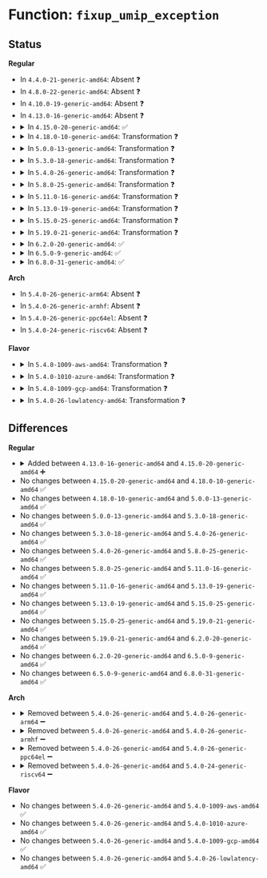 # Function: <code>fixup_umip_exception</code>

## Status
<b>Regular</b>
<ul>
<li>
In <code>4.4.0-21-generic-amd64</code>: Absent ❓
</li>
<li>
In <code>4.8.0-22-generic-amd64</code>: Absent ❓
</li>
<li>
In <code>4.10.0-19-generic-amd64</code>: Absent ❓
</li>
<li>
In <code>4.13.0-16-generic-amd64</code>: Absent ❓
</li>
<li>
<details>
<summary>In <code>4.15.0-20-generic-amd64</code>: ✅</summary>

```c
bool fixup_umip_exception(struct pt_regs * regs)
```

```json
{
  "name": "fixup_umip_exception",
  "collision_type": "Unique Global",
  "inline_type": "No",
  "funcs": [
    {
      "addr": 18446744071579291536,
      "name": "fixup_umip_exception",
      "external": true,
      "loc": "arch/x86/kernel/umip.c:313",
      "file": "arch/x86/kernel/umip.c",
      "inline": "seen, unknown",
      "caller_inline": [],
      "caller_func": [
        "arch/x86/kernel/traps.c:do_general_protection"
      ]
    }
  ],
  "symbols": [
    {
      "addr": 18446744071579291536,
      "name": "fixup_umip_exception",
      "section": ".text",
      "bind": "STB_GLOBAL",
      "size": 1165
    }
  ]
}
```
</details>
</li>
<li>
<details>
<summary>In <code>4.18.0-10-generic-amd64</code>: Transformation ❓</summary>

```c
bool fixup_umip_exception(struct pt_regs * regs)
```

```json
{
  "name": "fixup_umip_exception",
  "collision_type": "Unique Global",
  "inline_type": "No",
  "funcs": [
    {
      "addr": 0,
      "name": "fixup_umip_exception",
      "external": true,
      "loc": "arch/x86/kernel/umip.c:314",
      "file": "arch/x86/kernel/umip.c",
      "inline": "seen, unknown",
      "caller_inline": [],
      "caller_func": [
        "arch/x86/kernel/traps.c:do_general_protection"
      ]
    }
  ],
  "symbols": [
    {
      "addr": 18446744071579304894,
      "name": "fixup_umip_exception.cold.3",
      "section": ".text",
      "bind": "STB_LOCAL",
      "size": 12
    },
    {
      "addr": 18446744071579303632,
      "name": "fixup_umip_exception",
      "section": ".text",
      "bind": "STB_GLOBAL",
      "size": 1167
    }
  ]
}
```
</details>
</li>
<li>
<details>
<summary>In <code>5.0.0-13-generic-amd64</code>: Transformation ❓</summary>

```c
bool fixup_umip_exception(struct pt_regs * regs)
```

```json
{
  "name": "fixup_umip_exception",
  "collision_type": "Unique Global",
  "inline_type": "No",
  "funcs": [
    {
      "addr": 0,
      "name": "fixup_umip_exception",
      "external": true,
      "loc": "arch/x86/kernel/umip.c:308",
      "file": "arch/x86/kernel/umip.c",
      "inline": "seen, unknown",
      "caller_inline": [],
      "caller_func": [
        "arch/x86/kernel/traps.c:do_general_protection"
      ]
    }
  ],
  "symbols": [
    {
      "addr": 18446744071579329428,
      "name": "fixup_umip_exception.cold.3",
      "section": ".text",
      "bind": "STB_LOCAL",
      "size": 12
    },
    {
      "addr": 18446744071579328048,
      "name": "fixup_umip_exception",
      "section": ".text",
      "bind": "STB_GLOBAL",
      "size": 1285
    }
  ]
}
```
</details>
</li>
<li>
<details>
<summary>In <code>5.3.0-18-generic-amd64</code>: Transformation ❓</summary>

```c
bool fixup_umip_exception(struct pt_regs * regs)
```

```json
{
  "name": "fixup_umip_exception",
  "collision_type": "Unique Global",
  "inline_type": "No",
  "funcs": [
    {
      "addr": 0,
      "name": "fixup_umip_exception",
      "external": true,
      "loc": "arch/x86/kernel/umip.c:308",
      "file": "arch/x86/kernel/umip.c",
      "inline": "seen, unknown",
      "caller_inline": [],
      "caller_func": [
        "arch/x86/kernel/traps.c:do_general_protection"
      ]
    }
  ],
  "symbols": [
    {
      "addr": 18446744071579344715,
      "name": "fixup_umip_exception.cold",
      "section": ".text",
      "bind": "STB_LOCAL",
      "size": 12
    },
    {
      "addr": 18446744071579343408,
      "name": "fixup_umip_exception",
      "section": ".text",
      "bind": "STB_GLOBAL",
      "size": 1213
    }
  ]
}
```
</details>
</li>
<li>
<details>
<summary>In <code>5.4.0-26-generic-amd64</code>: Transformation ❓</summary>

```c
bool fixup_umip_exception(struct pt_regs * regs)
```

```json
{
  "name": "fixup_umip_exception",
  "collision_type": "Unique Global",
  "inline_type": "No",
  "funcs": [
    {
      "addr": 0,
      "name": "fixup_umip_exception",
      "external": true,
      "loc": "arch/x86/kernel/umip.c:318",
      "file": "arch/x86/kernel/umip.c",
      "inline": "seen, unknown",
      "caller_inline": [],
      "caller_func": [
        "arch/x86/kernel/traps.c:do_general_protection"
      ]
    }
  ],
  "symbols": [
    {
      "addr": 18446744071579349052,
      "name": "fixup_umip_exception.cold",
      "section": ".text",
      "bind": "STB_LOCAL",
      "size": 12
    },
    {
      "addr": 18446744071579347584,
      "name": "fixup_umip_exception",
      "section": ".text",
      "bind": "STB_GLOBAL",
      "size": 1374
    }
  ]
}
```
</details>
</li>
<li>
<details>
<summary>In <code>5.8.0-25-generic-amd64</code>: Transformation ❓</summary>

```c
bool fixup_umip_exception(struct pt_regs * regs)
```

```json
{
  "name": "fixup_umip_exception",
  "collision_type": "Unique Global",
  "inline_type": "No",
  "funcs": [
    {
      "addr": 0,
      "name": "fixup_umip_exception",
      "external": true,
      "loc": "arch/x86/kernel/umip.c:318",
      "file": "arch/x86/kernel/umip.c",
      "inline": "seen, unknown",
      "caller_inline": [],
      "caller_func": [
        "arch/x86/kernel/traps.c:exc_general_protection"
      ]
    }
  ],
  "symbols": [
    {
      "addr": 18446744071579378762,
      "name": "fixup_umip_exception.cold",
      "section": ".text",
      "bind": "STB_LOCAL",
      "size": 12
    },
    {
      "addr": 18446744071579377296,
      "name": "fixup_umip_exception",
      "section": ".text",
      "bind": "STB_GLOBAL",
      "size": 1372
    }
  ]
}
```
</details>
</li>
<li>
<details>
<summary>In <code>5.11.0-16-generic-amd64</code>: Transformation ❓</summary>

```c
bool fixup_umip_exception(struct pt_regs * regs)
```

```json
{
  "name": "fixup_umip_exception",
  "collision_type": "Unique Global",
  "inline_type": "No",
  "funcs": [
    {
      "addr": 0,
      "name": "fixup_umip_exception",
      "external": true,
      "loc": "arch/x86/kernel/umip.c:336",
      "file": "arch/x86/kernel/umip.c",
      "inline": "seen, unknown",
      "caller_inline": [],
      "caller_func": [
        "arch/x86/kernel/traps.c:exc_general_protection"
      ]
    }
  ],
  "symbols": [
    {
      "addr": 18446744071591265119,
      "name": "fixup_umip_exception.cold",
      "section": ".text",
      "bind": "STB_LOCAL",
      "size": 12
    },
    {
      "addr": 18446744071579376656,
      "name": "fixup_umip_exception",
      "section": ".text",
      "bind": "STB_GLOBAL",
      "size": 759
    }
  ]
}
```
</details>
</li>
<li>
<details>
<summary>In <code>5.13.0-19-generic-amd64</code>: Transformation ❓</summary>

```c
bool fixup_umip_exception(struct pt_regs * regs)
```

```json
{
  "name": "fixup_umip_exception",
  "collision_type": "Unique Global",
  "inline_type": "No",
  "funcs": [
    {
      "addr": 0,
      "name": "fixup_umip_exception",
      "external": true,
      "loc": "arch/x86/kernel/umip.c:336",
      "file": "arch/x86/kernel/umip.c",
      "inline": "seen, unknown",
      "caller_inline": [],
      "caller_func": [
        "arch/x86/kernel/traps.c:exc_general_protection"
      ]
    }
  ],
  "symbols": [
    {
      "addr": 18446744071591207324,
      "name": "fixup_umip_exception.cold",
      "section": ".text",
      "bind": "STB_LOCAL",
      "size": 12
    },
    {
      "addr": 18446744071579380272,
      "name": "fixup_umip_exception",
      "section": ".text",
      "bind": "STB_GLOBAL",
      "size": 759
    }
  ]
}
```
</details>
</li>
<li>
<details>
<summary>In <code>5.15.0-25-generic-amd64</code>: Transformation ❓</summary>

```c
bool fixup_umip_exception(struct pt_regs * regs)
```

```json
{
  "name": "fixup_umip_exception",
  "collision_type": "Unique Global",
  "inline_type": "No",
  "funcs": [
    {
      "addr": 0,
      "name": "fixup_umip_exception",
      "external": true,
      "loc": "arch/x86/kernel/umip.c:336",
      "file": "arch/x86/kernel/umip.c",
      "inline": "seen, unknown",
      "caller_inline": [],
      "caller_func": [
        "arch/x86/kernel/traps.c:exc_general_protection"
      ]
    }
  ],
  "symbols": [
    {
      "addr": 18446744071592080643,
      "name": "fixup_umip_exception.cold",
      "section": ".text",
      "bind": "STB_LOCAL",
      "size": 12
    },
    {
      "addr": 18446744071579441904,
      "name": "fixup_umip_exception",
      "section": ".text",
      "bind": "STB_GLOBAL",
      "size": 768
    }
  ]
}
```
</details>
</li>
<li>
<details>
<summary>In <code>5.19.0-21-generic-amd64</code>: Transformation ❓</summary>

```c
bool fixup_umip_exception(struct pt_regs * regs)
```

```json
{
  "name": "fixup_umip_exception",
  "collision_type": "Unique Global",
  "inline_type": "No",
  "funcs": [
    {
      "addr": 0,
      "name": "fixup_umip_exception",
      "external": true,
      "loc": "arch/x86/kernel/umip.c:336",
      "file": "arch/x86/kernel/umip.c",
      "inline": "seen, unknown",
      "caller_inline": [],
      "caller_func": [
        "arch/x86/kernel/traps.c:exc_general_protection"
      ]
    }
  ],
  "symbols": [
    {
      "addr": 18446744071593847982,
      "name": "fixup_umip_exception.cold",
      "section": ".text",
      "bind": "STB_LOCAL",
      "size": 12
    },
    {
      "addr": 18446744071579512032,
      "name": "fixup_umip_exception",
      "section": ".text",
      "bind": "STB_GLOBAL",
      "size": 798
    }
  ]
}
```
</details>
</li>
<li>
<details>
<summary>In <code>6.2.0-20-generic-amd64</code>: ✅</summary>

```c
bool fixup_umip_exception(struct pt_regs * regs)
```

```json
{
  "name": "fixup_umip_exception",
  "collision_type": "Unique Global",
  "inline_type": "No",
  "funcs": [
    {
      "addr": 18446744071579611056,
      "name": "fixup_umip_exception",
      "external": true,
      "loc": "arch/x86/kernel/umip.c:336",
      "file": "arch/x86/kernel/umip.c",
      "inline": "seen, unknown",
      "caller_inline": [],
      "caller_func": [
        "arch/x86/kernel/traps.c:exc_general_protection"
      ]
    }
  ],
  "symbols": [
    {
      "addr": 18446744071579611056,
      "name": "fixup_umip_exception",
      "section": ".text",
      "bind": "STB_GLOBAL",
      "size": 810
    }
  ]
}
```
</details>
</li>
<li>
<details>
<summary>In <code>6.5.0-9-generic-amd64</code>: ✅</summary>

```c
bool fixup_umip_exception(struct pt_regs * regs)
```

```json
{
  "name": "fixup_umip_exception",
  "collision_type": "Unique Global",
  "inline_type": "No",
  "funcs": [
    {
      "addr": 18446744071579623664,
      "name": "fixup_umip_exception",
      "external": true,
      "loc": "arch/x86/kernel/umip.c:336",
      "file": "arch/x86/kernel/umip.c",
      "inline": "seen, unknown",
      "caller_inline": [],
      "caller_func": [
        "arch/x86/kernel/traps.c:exc_general_protection"
      ]
    }
  ],
  "symbols": [
    {
      "addr": 18446744071579623664,
      "name": "fixup_umip_exception",
      "section": ".text",
      "bind": "STB_GLOBAL",
      "size": 807
    }
  ]
}
```
</details>
</li>
<li>
<details>
<summary>In <code>6.8.0-31-generic-amd64</code>: ✅</summary>

```c
bool fixup_umip_exception(struct pt_regs * regs)
```

```json
{
  "name": "fixup_umip_exception",
  "collision_type": "Unique Global",
  "inline_type": "No",
  "funcs": [
    {
      "addr": 18446744071579652720,
      "name": "fixup_umip_exception",
      "external": true,
      "loc": "arch/x86/kernel/umip.c:336",
      "file": "arch/x86/kernel/umip.c",
      "inline": "seen, unknown",
      "caller_inline": [],
      "caller_func": [
        "arch/x86/kernel/traps.c:exc_general_protection"
      ]
    }
  ],
  "symbols": [
    {
      "addr": 18446744071579652720,
      "name": "fixup_umip_exception",
      "section": ".text",
      "bind": "STB_GLOBAL",
      "size": 807
    }
  ]
}
```
</details>
</li>
</ul>
<b>Arch</b>
<ul>
<li>
In <code>5.4.0-26-generic-arm64</code>: Absent ❓
</li>
<li>
In <code>5.4.0-26-generic-armhf</code>: Absent ❓
</li>
<li>
In <code>5.4.0-26-generic-ppc64el</code>: Absent ❓
</li>
<li>
In <code>5.4.0-24-generic-riscv64</code>: Absent ❓
</li>
</ul>
<b>Flavor</b>
<ul>
<li>
<details>
<summary>In <code>5.4.0-1009-aws-amd64</code>: Transformation ❓</summary>

```c
bool fixup_umip_exception(struct pt_regs * regs)
```

```json
{
  "name": "fixup_umip_exception",
  "collision_type": "Unique Global",
  "inline_type": "No",
  "funcs": [
    {
      "addr": 0,
      "name": "fixup_umip_exception",
      "external": true,
      "loc": "arch/x86/kernel/umip.c:318",
      "file": "arch/x86/kernel/umip.c",
      "inline": "seen, unknown",
      "caller_inline": [],
      "caller_func": [
        "arch/x86/kernel/traps.c:do_general_protection"
      ]
    }
  ],
  "symbols": [
    {
      "addr": 18446744071579344956,
      "name": "fixup_umip_exception.cold",
      "section": ".text",
      "bind": "STB_LOCAL",
      "size": 12
    },
    {
      "addr": 18446744071579343488,
      "name": "fixup_umip_exception",
      "section": ".text",
      "bind": "STB_GLOBAL",
      "size": 1374
    }
  ]
}
```
</details>
</li>
<li>
<details>
<summary>In <code>5.4.0-1010-azure-amd64</code>: Transformation ❓</summary>

```c
bool fixup_umip_exception(struct pt_regs * regs)
```

```json
{
  "name": "fixup_umip_exception",
  "collision_type": "Unique Global",
  "inline_type": "No",
  "funcs": [
    {
      "addr": 0,
      "name": "fixup_umip_exception",
      "external": true,
      "loc": "arch/x86/kernel/umip.c:318",
      "file": "arch/x86/kernel/umip.c",
      "inline": "seen, unknown",
      "caller_inline": [],
      "caller_func": [
        "arch/x86/kernel/traps.c:do_general_protection"
      ]
    }
  ],
  "symbols": [
    {
      "addr": 18446744071579277169,
      "name": "fixup_umip_exception.cold",
      "section": ".text",
      "bind": "STB_LOCAL",
      "size": 12
    },
    {
      "addr": 18446744071579275760,
      "name": "fixup_umip_exception",
      "section": ".text",
      "bind": "STB_GLOBAL",
      "size": 1315
    }
  ]
}
```
</details>
</li>
<li>
<details>
<summary>In <code>5.4.0-1009-gcp-amd64</code>: Transformation ❓</summary>

```c
bool fixup_umip_exception(struct pt_regs * regs)
```

```json
{
  "name": "fixup_umip_exception",
  "collision_type": "Unique Global",
  "inline_type": "No",
  "funcs": [
    {
      "addr": 0,
      "name": "fixup_umip_exception",
      "external": true,
      "loc": "arch/x86/kernel/umip.c:318",
      "file": "arch/x86/kernel/umip.c",
      "inline": "seen, unknown",
      "caller_inline": [],
      "caller_func": [
        "arch/x86/kernel/traps.c:do_general_protection"
      ]
    }
  ],
  "symbols": [
    {
      "addr": 18446744071579344876,
      "name": "fixup_umip_exception.cold",
      "section": ".text",
      "bind": "STB_LOCAL",
      "size": 12
    },
    {
      "addr": 18446744071579343408,
      "name": "fixup_umip_exception",
      "section": ".text",
      "bind": "STB_GLOBAL",
      "size": 1374
    }
  ]
}
```
</details>
</li>
<li>
<details>
<summary>In <code>5.4.0-26-lowlatency-amd64</code>: Transformation ❓</summary>

```c
bool fixup_umip_exception(struct pt_regs * regs)
```

```json
{
  "name": "fixup_umip_exception",
  "collision_type": "Unique Global",
  "inline_type": "No",
  "funcs": [
    {
      "addr": 0,
      "name": "fixup_umip_exception",
      "external": true,
      "loc": "arch/x86/kernel/umip.c:318",
      "file": "arch/x86/kernel/umip.c",
      "inline": "seen, unknown",
      "caller_inline": [],
      "caller_func": [
        "arch/x86/kernel/traps.c:do_general_protection"
      ]
    }
  ],
  "symbols": [
    {
      "addr": 18446744071579353324,
      "name": "fixup_umip_exception.cold",
      "section": ".text",
      "bind": "STB_LOCAL",
      "size": 12
    },
    {
      "addr": 18446744071579351856,
      "name": "fixup_umip_exception",
      "section": ".text",
      "bind": "STB_GLOBAL",
      "size": 1374
    }
  ]
}
```
</details>
</li>
</ul>

## Differences
<b>Regular</b>
<ul>
<li>
<details>
<summary>Added between <code>4.13.0-16-generic-amd64</code> and <code>4.15.0-20-generic-amd64</code> ➕</summary>

```c
bool fixup_umip_exception(struct pt_regs * regs)
```
</details>
</li>
<li>
No changes between <code>4.15.0-20-generic-amd64</code> and <code>4.18.0-10-generic-amd64</code> ✅
</li>
<li>
No changes between <code>4.18.0-10-generic-amd64</code> and <code>5.0.0-13-generic-amd64</code> ✅
</li>
<li>
No changes between <code>5.0.0-13-generic-amd64</code> and <code>5.3.0-18-generic-amd64</code> ✅
</li>
<li>
No changes between <code>5.3.0-18-generic-amd64</code> and <code>5.4.0-26-generic-amd64</code> ✅
</li>
<li>
No changes between <code>5.4.0-26-generic-amd64</code> and <code>5.8.0-25-generic-amd64</code> ✅
</li>
<li>
No changes between <code>5.8.0-25-generic-amd64</code> and <code>5.11.0-16-generic-amd64</code> ✅
</li>
<li>
No changes between <code>5.11.0-16-generic-amd64</code> and <code>5.13.0-19-generic-amd64</code> ✅
</li>
<li>
No changes between <code>5.13.0-19-generic-amd64</code> and <code>5.15.0-25-generic-amd64</code> ✅
</li>
<li>
No changes between <code>5.15.0-25-generic-amd64</code> and <code>5.19.0-21-generic-amd64</code> ✅
</li>
<li>
No changes between <code>5.19.0-21-generic-amd64</code> and <code>6.2.0-20-generic-amd64</code> ✅
</li>
<li>
No changes between <code>6.2.0-20-generic-amd64</code> and <code>6.5.0-9-generic-amd64</code> ✅
</li>
<li>
No changes between <code>6.5.0-9-generic-amd64</code> and <code>6.8.0-31-generic-amd64</code> ✅
</li>
</ul>
<b>Arch</b>
<ul>
<li>
<details>
<summary>Removed between <code>5.4.0-26-generic-amd64</code> and <code>5.4.0-26-generic-arm64</code> ➖</summary>

```c
bool fixup_umip_exception(struct pt_regs * regs)
```
</details>
</li>
<li>
<details>
<summary>Removed between <code>5.4.0-26-generic-amd64</code> and <code>5.4.0-26-generic-armhf</code> ➖</summary>

```c
bool fixup_umip_exception(struct pt_regs * regs)
```
</details>
</li>
<li>
<details>
<summary>Removed between <code>5.4.0-26-generic-amd64</code> and <code>5.4.0-26-generic-ppc64el</code> ➖</summary>

```c
bool fixup_umip_exception(struct pt_regs * regs)
```
</details>
</li>
<li>
<details>
<summary>Removed between <code>5.4.0-26-generic-amd64</code> and <code>5.4.0-24-generic-riscv64</code> ➖</summary>

```c
bool fixup_umip_exception(struct pt_regs * regs)
```
</details>
</li>
</ul>
<b>Flavor</b>
<ul>
<li>
No changes between <code>5.4.0-26-generic-amd64</code> and <code>5.4.0-1009-aws-amd64</code> ✅
</li>
<li>
No changes between <code>5.4.0-26-generic-amd64</code> and <code>5.4.0-1010-azure-amd64</code> ✅
</li>
<li>
No changes between <code>5.4.0-26-generic-amd64</code> and <code>5.4.0-1009-gcp-amd64</code> ✅
</li>
<li>
No changes between <code>5.4.0-26-generic-amd64</code> and <code>5.4.0-26-lowlatency-amd64</code> ✅
</li>
</ul>
